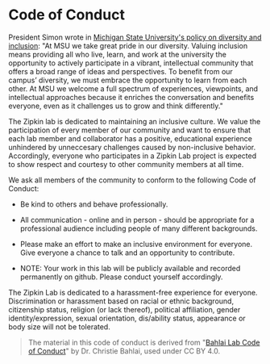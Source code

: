 # Code of Conduct

President Simon wrote in [Michigan State University's policy on diversity and inclusion](http://president.msu.edu/advancing-msu/presidents-statement-on-diversity-and-Inclusion.html): "At MSU we take great pride in our diversity. Valuing inclusion means providing all who live, learn, and work at the university the opportunity to actively participate in a vibrant, intellectual community that offers a broad range of ideas and perspectives. To benefit from our campus’ diversity, we must embrace the opportunity to learn from each other. At MSU we welcome a full spectrum of experiences, viewpoints, and intellectual approaches because it enriches the conversation and benefits everyone, even as it challenges us to grow and think differently."

The Zipkin lab is dedicated to maintaining an inclusive culture. We value the participation of every member of our community and want to ensure that each lab member and collaborator has a positive, educational experience unhindered by unneccesary challenges caused by non-inclusive behavior. Accordingly, everyone who participates in a Zipkin Lab project is expected to show respect and courtesy to other community members at all time.

We ask all members of the community to conform to the following Code of Conduct:

* Be kind to others and behave professionally.

* All communication - online and in person - should be appropriate for a professional audience including people of many different backgrounds. 

* Please make an effort to make an inclusive environment for everyone. Give everyone a chance to talk and an opportunity to contribute.

* NOTE: Your work in this lab will be publicly available and recorded permanently on github. Please conduct yourself accordingly.

The Zipkin Lab is dedicated to a harassment-free experience for everyone. Discrimination or harassment based on racial or ethnic background, citizenship status, religion (or lack thereof), political affiliation, gender identity/expression, sexual orientation, dis/ability status, appearance or body size will not be tolerated.  


> The material in this code of conduct is derived from "[Bahlai Lab Code of Conduct](https://github.com/BahlaiLab/Policies/blob/master/Code_of_conduct.md)" by Dr. Christie Bahlai, used under CC BY 4.0. 
